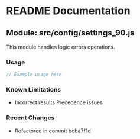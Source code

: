 # README Documentation

## Module: src/config/settings_90.js

This module handles logic errors operations.

### Usage

```java
// Example usage here
```

### Known Limitations

- Incorrect results Precedence issues

### Recent Changes

- Refactored in commit bcba7f1d
